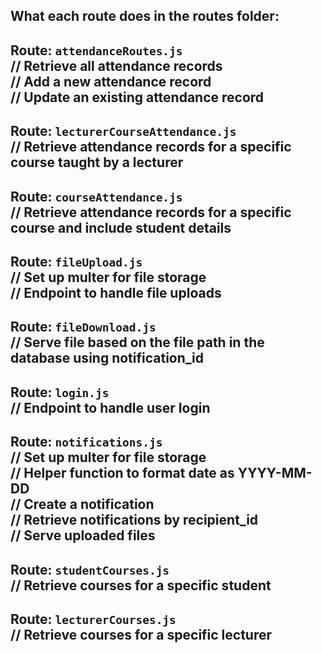 What each route does in the routes folder:
---
Route: `attendanceRoutes.js` <br>
// Retrieve all attendance records <br>
// Add a new attendance record <br>
// Update an existing attendance record <br>
---
Route: `lecturerCourseAttendance.js` <br>
// Retrieve attendance records for a specific course taught by a lecturer <br>
---
Route: `courseAttendance.js`<br>
// Retrieve attendance records for a specific course and include student details<br>
---
Route: `fileUpload.js`<br>
// Set up multer for file storage<br>
// Endpoint to handle file uploads<br>
---
Route: `fileDownload.js`<br>
// Serve file based on the file path in the database using notification_id<br>
---
Route: `login.js`<br>
// Endpoint to handle user login<br>
---
Route: `notifications.js`<br>
// Set up multer for file storage<br>
// Helper function to format date as YYYY-MM-DD<br>
// Create a notification<br>
// Retrieve notifications by recipient_id<br>
// Serve uploaded files<br>
---
Route: `studentCourses.js`<br>
// Retrieve courses for a specific student <br>
---
Route: `lecturerCourses.js`<br>
// Retrieve courses for a specific lecturer<br>
---

